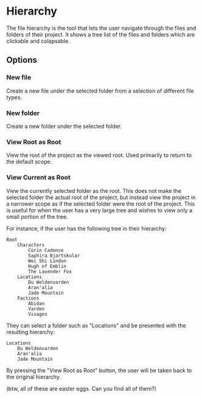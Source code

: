 # Hierarchy

The file hierarchy is the tool that lets the user navigate through the files and folders of their project. It shows a tree list of the files and folders which are clickable and colapsable.

## Options
### New file
Create a new file under the selected folder from a selection of different file types.

### New folder
Create a new folder under the selected folder.

### View Root as Root
View the root of the project as the viewed root. Used primarily to return to the default scope.

### View Current as Root
View the currently selected folder as the root. This does not make the selected folder the actual root of the project, but instead view the project in a narrower scope as if the selected folder were the root of the project. This is useful for when the user has a very large tree and wishes to view only a small portion of the tree. 

For instance, if the user has the following tree in their hierarchy:
```
Root
    Characters
        Corin Cadence
        Saphira Bjartskular
        Wei Shi Lindon
        Hugh of Emblin
        The Lavender Fox
    Locations
        Du Weldenvarden
        Aran'alia
        Jade Mountain
    Factions
        Abidan
        Varden
        Visages
```
They can select a folder such as "Locations" and be presented with the resulting hierarchy:
```
Locations
    Du Weldenvarden
    Aran'alia
    Jade Mountain
```
By pressing the "View Root as Root" button, the user will be taken back to the original hierarchy.

(btw, all of these are easter eggs. Can you find all of them?)